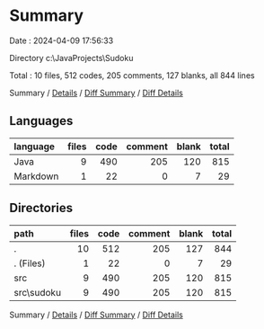 # Summary

Date : 2024-04-09 17:56:33

Directory c:\\JavaProjects\\Sudoku

Total : 10 files,  512 codes, 205 comments, 127 blanks, all 844 lines

Summary / [Details](details.md) / [Diff Summary](diff.md) / [Diff Details](diff-details.md)

## Languages
| language | files | code | comment | blank | total |
| :--- | ---: | ---: | ---: | ---: | ---: |
| Java | 9 | 490 | 205 | 120 | 815 |
| Markdown | 1 | 22 | 0 | 7 | 29 |

## Directories
| path | files | code | comment | blank | total |
| :--- | ---: | ---: | ---: | ---: | ---: |
| . | 10 | 512 | 205 | 127 | 844 |
| . (Files) | 1 | 22 | 0 | 7 | 29 |
| src | 9 | 490 | 205 | 120 | 815 |
| src\\sudoku | 9 | 490 | 205 | 120 | 815 |

Summary / [Details](details.md) / [Diff Summary](diff.md) / [Diff Details](diff-details.md)